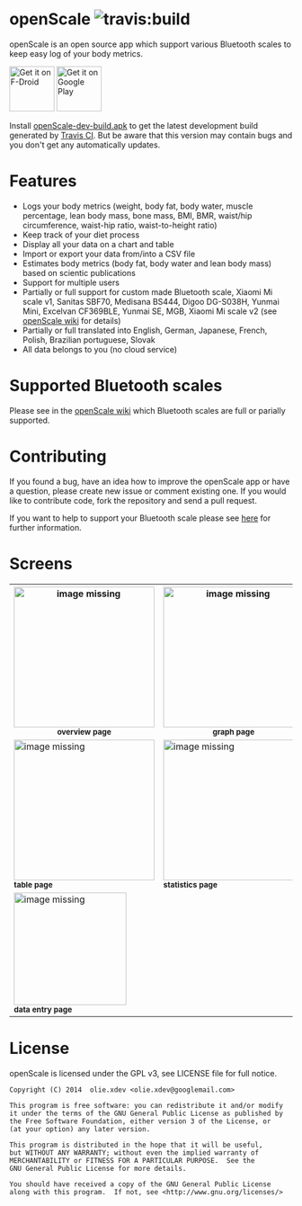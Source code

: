 openScale <img src="https://travis-ci.org/wolkenschieber/openScale.svg?branch=master" alt="travis:build">
=========

openScale is an open source app which support various Bluetooth scales to keep easy log of your body metrics.

<a href="https://f-droid.org/repository/browse/?fdid=com.health.openscale" target="_blank">
<img src="https://f-droid.org/badge/get-it-on.png" alt="Get it on F-Droid" height="80"/></a>
<a href="https://play.google.com/store/apps/details?id=com.health.openscale" target="_blank">
<img src="https://play.google.com/intl/en_us/badges/images/generic/en-play-badge.png" alt="Get it on Google Play" height="80"/></a>

Install [openScale-dev-build.apk](https://github.com/oliexdev/openScale/releases) to get the latest development build generated by [Travis CI](https://travis-ci.org/). But be aware that this version may contain bugs and you don't get any automatically updates. 

# Features

- Logs your body metrics (weight, body fat, body water, muscle percentage, lean body mass, bone mass, BMI, BMR, waist/hip circumference, waist-hip ratio, waist-to-height ratio)
- Keep track of your diet process
- Display all your data on a chart and table 
- Import or export your data from/into a CSV file
- Estimates body metrics (body fat, body water and lean body mass) based on scientic publications
- Support for multiple users
- Partially or full support for custom made Bluetooth scale, Xiaomi Mi scale v1, Sanitas SBF70, Medisana BS444, Digoo DG-S038H, Yunmai Mini, Excelvan CF369BLE, Yunmai SE, MGB, Xiaomi Mi scale v2 (see [openScale wiki](https://github.com/oliexdev/openScale/wiki/Supported-scales-in-openScale) for details)
- Partially or full translated into English, German, Japanese, French, Polish, Brazilian portuguese, Slovak
- All data belongs to you (no cloud service)

# Supported Bluetooth scales

Please see in the [openScale wiki](https://github.com/oliexdev/openScale/wiki/Supported-scales-in-openScale) which Bluetooth scales are full or parially supported.

# Contributing

If you found a bug, have an idea how to improve the openScale app or have a question, please create new issue or comment existing one. If you would like to contribute code, fork the repository and send a pull request.

If you want to help to support your Bluetooth scale please see [here](https://github.com/oliexdev/openScale/wiki/How-to-reverse-engineer-a-Blueeoth-4.x-scale) for further information.

# Screens

<table>
  <tr>
    <th>
        <a href="doc/screens/screen_overview.png" target="_blank">
        <img src='doc/screens/screen_overview.png' width='250px' alt='image missing' /> </a> <br>
        <sub><b>overview page</b></sub>
    </th>
    <th>
        <a href="doc/screens/screen_graph.png" target="_blank">
        <img src='doc/screens/screen_graph.png' width='250px' alt='image missing' /> </a> <br>
        <sub><b>graph page</b></sub>
    </th>
  </tr>
  
  <tr>
    <td>
        <a href="doc/screens/screen_table.png" target="_blank">
        <img src='doc/screens/screen_table.png' width='250px' alt='image missing' /> </a> <br>
        <sub><b>table page</b></sub>
    </td>
    <td>
        <a href="doc/screens/screen_statistics.png" target="_blank">
        <img src='doc/screens/screen_statistics.png' width='250px' alt='image missing' /> </a> <br>
        <sub><b>statistics page</b></sub>
    </td>
  </tr>
  <tr>
    <td>
        <a href="doc/screens/screen_dataentry.png" target="_blank">
        <img src='doc/screens/screen_dataentry.png' width='200px' alt='image missing' /> </a> <br>
        <sub><b>data entry page</b></sub>
    </td>
    <td>
    <!-- empty cell -->
    </td>
  </tr>
</table>

# License

openScale is licensed under the GPL v3, see LICENSE file for full notice.

    Copyright (C) 2014  olie.xdev <olie.xdev@googlemail.com>
    
    This program is free software: you can redistribute it and/or modify
    it under the terms of the GNU General Public License as published by
    the Free Software Foundation, either version 3 of the License, or
    (at your option) any later version.

    This program is distributed in the hope that it will be useful,
    but WITHOUT ANY WARRANTY; without even the implied warranty of
    MERCHANTABILITY or FITNESS FOR A PARTICULAR PURPOSE.  See the
    GNU General Public License for more details.

    You should have received a copy of the GNU General Public License
    along with this program.  If not, see <http://www.gnu.org/licenses/>
